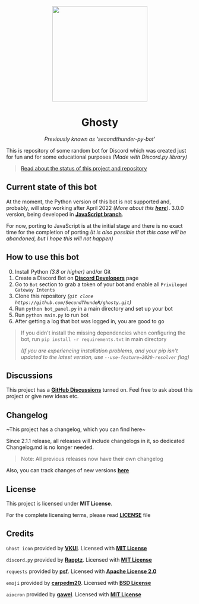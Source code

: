 <div align="center">

<img width="256" height="256" src="assets/logo.gif">

# Ghosty
*Previously known as 'secondthunder-py-bot'*

</div>

This is repository of some random bot for Discord which was created just for fun and for some educational purposes *(Made with Discord.py library)*

> [Read about the status of this project and repository](https://github.com/SecondThundeR/ghosty/blob/master/assets/FUTURE.md)

## Current state of this bot
At the moment, the Python version of this bot is not supported and, probably, will stop working after April 2022 *(More about this [**here**](https://gist.github.com/Rapptz/4a2f62751b9600a31a0d3c78100287f1))*. 3.0.0 version, being developed in [**JavaScript branch**](https://github.com/SecondThundeR/ghosty/tree/javascript-madness).

For now, porting to JavaScript is at the initial stage and there is no exact time for the completion of porting *(It is also possible that this case will be abandoned, but I hope this will not happen)*

## How to use this bot

0. Install Python *(3.8 or higher)* and/or Git
1. Create a Discord Bot on [**Discord Developers**](https://discord.com/developers/applications) page
2. Go to `Bot` section to grab a token of your bot and enable all `Privileged Gateway Intents`
3. Clone this repository *(`git clone https://github.com/SecondThundeR/ghosty.git`)*
4. Run `python bot_panel.py` in a main directory and set up your bot
5. Run `python main.py` to run bot
6. After getting a log that bot was logged in, you are good to go

> If you didn't install the missing dependencies when configuring the bot, run `pip install -r requirements.txt` in main directory
>
> *(If you are experiencing installation problems, and your pip isn't updated to the latest version, use `--use-feature=2020-resolver` flag)*

## Discussions

This project has a [**GitHub Discussions**](https://github.com/SecondThundeR/ghosty/discussions) turned on. Feel free to ask about this project or give new ideas etc.

## Changelog

~This project has a changelog, which you can find here~

Since 2.1.1 release, all releases will include changelogs in it, so dedicated Changelog.md is no longer needed.

> Note: All previous releases now have their own changelog

Also, you can track changes of new versions [**here**](https://github.com/SecondThundeR/ghosty/projects)

## License

This project is licensed under **MIT License**.

For the complete licensing terms, please read [**LICENSE**](https://github.com/SecondThundeR/ghosty/blob/master/LICENSE) file

## Credits

`Ghost icon` provided by [**VKUI**](https://github.com/VKCOM/icons). Licensed with [**MIT License**](https://github.com/VKCOM/icons/blob/master/LICENSE)

`discord.py` provided by [**Rapptz**](https://github.com/Rapptz/discord.py). Licensed with [**MIT License**](https://github.com/Rapptz/discord.py/blob/master/LICENSE)

`requests` provided by [**psf**](https://github.com/psf/requests). Licensed with [**Apache License 2.0**](https://github.com/psf/requests/blob/master/LICENSE)

`emoji` provided by [**carpedm20**](https://github.com/carpedm20/emoji/). Licensed with [**BSD License**](https://github.com/carpedm20/emoji/blob/master/LICENSE.txt)

`aiocron` provided by [**gawel**](https://github.com/gawel/aiocron). Licensed with [**MIT License**](https://github.com/gawel/aiocron/blob/master/LICENSE)

